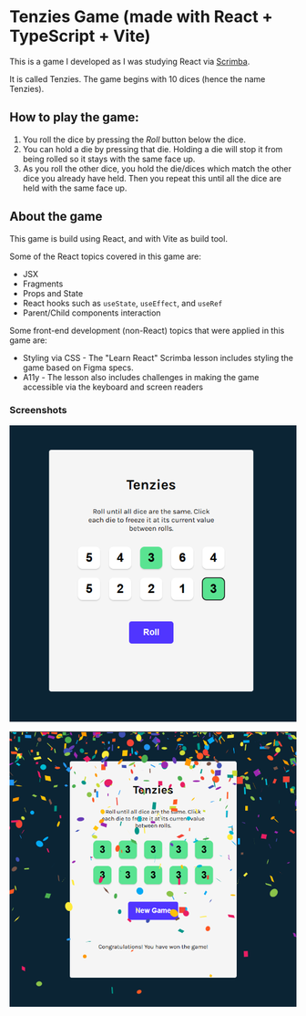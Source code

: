 # Tenzies Game (made with React + TypeScript + Vite)

This is a game I developed as I was studying React via [Scrimba](https://scrimba.com/).

It is called Tenzies. The game begins with 10 dices (hence the name Tenzies). 

## How to play the game:

1. You roll the dice by pressing the *Roll* button below the dice.
2. You can hold a die by pressing that die. Holding a die will stop it from being rolled so it stays with the same face up.
3. As you roll the other dice, you hold the die/dices which match the other dice you already have held. Then you repeat this until all the dice are held with the same face up.

## About the game

This game is build using React, and with Vite as build tool.

Some of the React topics covered in this game are:

- JSX
- Fragments
- Props and State
- React hooks such as `useState`, `useEffect`, and `useRef`
- Parent/Child components interaction

Some front-end development (non-React) topics that were applied in this game are:
- Styling via CSS - The "Learn React" Scrimba lesson includes styling the game based on Figma specs.
- A11y - The lesson also includes challenges in making the game accessible via the keyboard and screen readers

### Screenshots

![Start of the game](./docs/Screenshot1.png)

![End of game](./docs/Screenshot2.png)